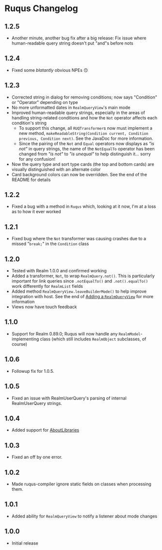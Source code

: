 # Ruqus Changelog

## 1.2.5
* Another minute, another bug fix after a big release: Fix issue where human-readable query string doesn't put "and"s before nots

## 1.2.4
* Fixed some *blatantly* obvious NPEs 🙃

## 1.2.3
* Corrected string in dialog for removing conditions; now says "Condition" or "Operator" depending on type
* No more unformatted dates in `RealmQueryView`'s main mode
* Improved human-readable query strings, especially in the areas of handling string-related conditions and how the `Not` operator affects each condition's string
    * To support this change, all `RUQTransformer`s now must implement a new method, `makeReadableString(Condition current, Condition previous, Condition next)`. See the JavaDoc for more information.
    * Since the pairing of the `Not` and `Equal` operators now displays as *"is not"* in query strings, the name of the `NotEqualTo` operator has been changed from *"is not"* to *"is unequal"* to help distinguish it... sorry for any confusion!
* Now the query type and sort type cards (the top and bottom cards) are visually distinguished with an alternate color
* Card background colors can now be overridden. See the end of the README for details

## 1.2.2
* Fixed a bug with a method in `Ruqus` which, looking at it now, I'm at a loss as to how it ever worked

## 1.2.1
* Fixed bug where the `Not` transformer was causing crashes due to a missed "`break;`" in the `Condition` class

## 1.2.0
* Tested with Realm 1.0.0 and confirmed working
* Added a transformer, `Not`, to wrap `RealmQuery.not()`. This is particularly important for link queries since `.notEqualTo()` and `.not().equalTo()` work differently for `RealmList` fields
* Added method `RealmQueryView.leaveBuilderMode()` to help improve integration with host. See the end of [Adding a `RealmQueryView`](https://github.com/bkromhout/ruqus#rqv) for more information
* Views now have touch feedback

## 1.1.0
* Support for Realm 0.89.0; Ruqus will now handle any `RealmModel`-implementing class (which still includes `RealmObject` subclasses, of course)

## 1.0.6
* Followup fix for 1.0.5.

## 1.0.5
* Fixed an issue with RealmUserQuery's parsing of internal RealmUserQuery strings.

## 1.0.4
* Added support for [AboutLibraries](https://github.com/mikepenz/AboutLibraries)

## 1.0.3
* Fixed an off by one error.

## 1.0.2
* Made ruqus-compiler ignore static fields on classes when processing them.

## 1.0.1
* Added ability for `RealmQueryView` to notify a listener about mode changes

## 1.0.0
* Initial release
